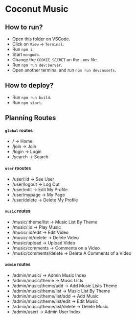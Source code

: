# Coconut Music


## How to run?

- Open this folder on VSCode.
- Click on `View` -> `Terminal`.
- Run `npm i`.
- Start `mongodb`.
- Change the `COOKIE_SECRET` on the `.env` file.
- Run `npm run dev:server`.
- Open another terminal and run `npm run dev:assets`.


## How to deploy?

- Run `npm run build`.
- Run `npm start`.


## Planning Routes

#### `global` routes
- / -> Home
- /join -> Join
- /login -> Login
- /search -> Search

#### `user` rooutes
- /user/:id -> See User
- /user/logout -> Log Out
- /user/edit -> Edit My Profile
- /user/mypage -> My Page
- /user/delete -> Delete My Profile

#### `music` routes
- /music/:theme/list -> Music List By Theme
- /music/:id -> Play Music
- /music/:id/edit -> Edit Video
- /music/:id/delete -> Delete Video
- /music/upload -> Upload Video
- /music/comments -> Comments on a Video
- /music/comments/delete -> Delete A Comments of a Video

#### `admin` routes
- /admin/music/ -> Admin Music Index
- /admin/music/theme -> Music Lists
- /admin/music/theme/add -> Add Music Lists Theme
- /admin/music/theme/list -> Music List By Theme
- /admin/music/theme/list/add -> Add Music
- /admin/music/theme/list/edit -> Edit Music
- /admin/music/theme/list/delete -> Delete Music
- /admin/user/ -> Admin User Index



